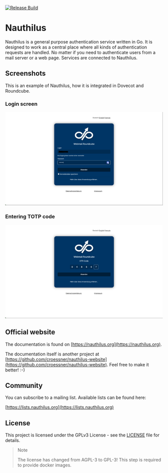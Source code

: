 [![Release Build](https://github.com/croessner/nauthilus/actions/workflows/build-stable.yaml/badge.svg)](https://github.com/croessner/nauthilus/actions/workflows/build-stable.yaml)

# Nauthilus

Nauthilus is a general purpose authentication service written in Go. It is designed to work as a central place where all kinds of 
authentication requests are handled. No matter if you need to authenticate users from a mail server or a web page. 
Services are connected to Nauthilus.

## Screenshots

This is an example of Nauthilus, how it is integrated in Dovecot and Roundcube.

### Login screen
![](img/Login.png)

### Entering TOTP code

![](img/2FA.png)

## Official website

The documentation is found on [https://nauthilus.org](https://nauthilus.org).

The documentation itself is another project at [https://github.com/croessner/nauthilus-website](https://github.com/croessner/nauthilus-website).
Feel free to make it better! :-)

## Community

You can subscribe to a mailing list. Available lists can be found here:

[https://lists.nauthilus.org](https://lists.nauthilus.org)

## License

This project is licensed under the GPLv3 License - see the [LICENSE](LICENSE) file for details.

> Note
> 
> The license has changed from AGPL-3 to GPL-3! This step is required to provide docker images.